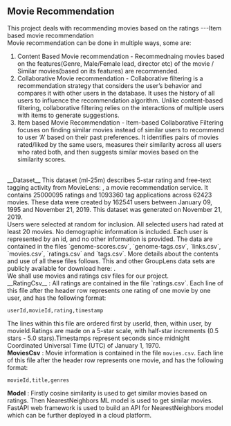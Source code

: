 ## Movie Recommendation 
This project deals with recommending movies based on the ratings ---Item based movie recommendation <br> 
Movie recommendation can be done in multiple ways, some are: <br>
1. Content Based Movie recommendation - Recommednaing movies based on the features(Genre, Male/Female lead, director etc) of the movie / Similar movies(based on its features) are recommended.
2. Collaborative Movie recommendation - Collaborative filtering is a recommendation strategy that considers the user’s behavior and compares it with other users in the database. It uses the history of all users to influence the recommendation algorithm. Unlike content-based filtering, collaborative filtering relies on the interactions of multiple users with items to generate suggestions.
3. Item based Movie Recommendation - Item-based Collaborative Filtering focuses on finding similar movies instead of similar users to recommend to user ‘A’ based on their past preferences. It identifies pairs of movies rated/liked by the same users, measures their similarity across all users who rated both, and then suggests similar movies based on the similarity scores.
<br>
__Dataset__  
This dataset (ml-25m) describes 5-star rating and free-text tagging activity from MovieLens: <http://movielens.org> , a movie recommendation service. It contains 25000095 ratings and 1093360 tag applications across 62423 movies. These data were created by 162541 users between January 09, 1995 and November 21, 2019. This dataset was generated on November 21, 2019. <br>
Users were selected at random for inclusion. All selected users had rated at least 20 movies. No demographic information is included. Each user is represented by an id, and no other information is provided.
The data are contained in the files `genome-scores.csv`, `genome-tags.csv`, `links.csv`, `movies.csv`, `ratings.csv` and `tags.csv`. More details about the contents and use of all these files follows.
This and other GroupLens data sets are publicly available for download here: <http://grouplens.org/datasets/>. <br>
We shall use movies and ratings csv files for our project. <br>
__RatingCsv__ : All ratings are contained in the file `ratings.csv`. Each line of this file after the header row represents one rating of one movie by one user, and has the following format:

    userId,movieId,rating,timestamp

The lines within this file are ordered first by userId, then, within user, by movieId.Ratings are made on a 5-star scale, with half-star increments (0.5 stars - 5.0 stars).Timestamps represent seconds since midnight Coordinated Universal Time (UTC) of January 1, 1970. <br>
__MoviesCsv__ : Movie information is contained in the file `movies.csv`. Each line of this file after the header row represents one movie, and has the following format:

    movieId,title,genres
__Model__ : Firstly cosine similarity is used to get similar movies based on ratings. Then NearestNeighbors ML model is used to get similar movies. <br>
FastAPI web framework is used to build an API for NearestNeighbors model which can be further deployed in a cloud platform.
